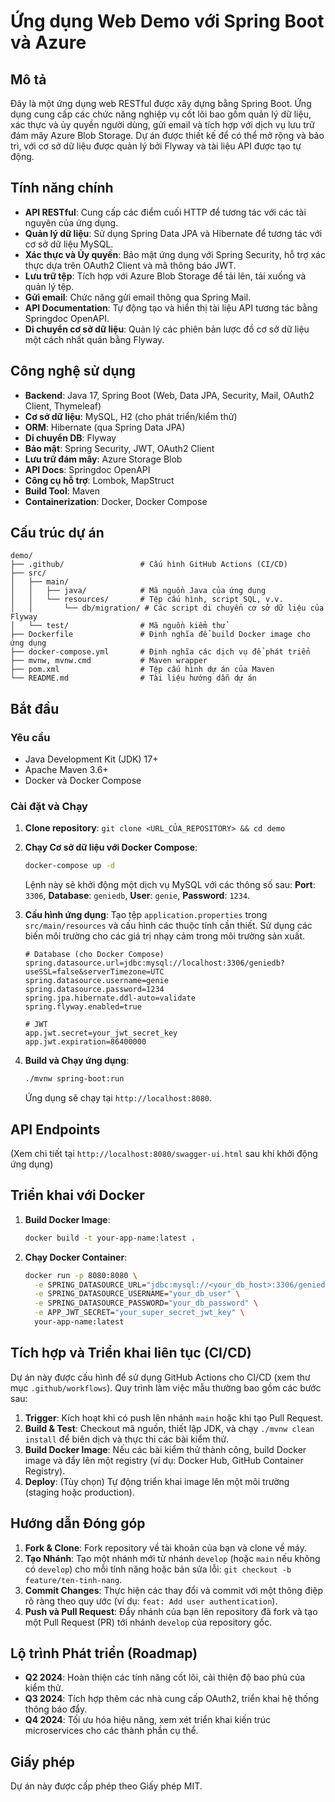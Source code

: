 # Ứng dụng Web Demo với Spring Boot và Azure

## Mô tả
Đây là một ứng dụng web RESTful được xây dựng bằng Spring Boot. Ứng dụng cung cấp các chức năng nghiệp vụ cốt lõi bao gồm quản lý dữ liệu, xác thực và ủy quyền người dùng, gửi email và tích hợp với dịch vụ lưu trữ đám mây Azure Blob Storage. Dự án được thiết kế để có thể mở rộng và bảo trì, với cơ sở dữ liệu được quản lý bởi Flyway và tài liệu API được tạo tự động.

## Tính năng chính
*   **API RESTful**: Cung cấp các điểm cuối HTTP để tương tác với các tài nguyên của ứng dụng.
*   **Quản lý dữ liệu**: Sử dụng Spring Data JPA và Hibernate để tương tác với cơ sở dữ liệu MySQL.
*   **Xác thực và Ủy quyền**: Bảo mật ứng dụng với Spring Security, hỗ trợ xác thực dựa trên OAuth2 Client và mã thông báo JWT.
*   **Lưu trữ tệp**: Tích hợp với Azure Blob Storage để tải lên, tải xuống và quản lý tệp.
*   **Gửi email**: Chức năng gửi email thông qua Spring Mail.
*   **API Documentation**: Tự động tạo và hiển thị tài liệu API tương tác bằng Springdoc OpenAPI.
*   **Di chuyển cơ sở dữ liệu**: Quản lý các phiên bản lược đồ cơ sở dữ liệu một cách nhất quán bằng Flyway.

## Công nghệ sử dụng
*   **Backend**: Java 17, Spring Boot (Web, Data JPA, Security, Mail, OAuth2 Client, Thymeleaf)
*   **Cơ sở dữ liệu**: MySQL, H2 (cho phát triển/kiểm thử)
*   **ORM**: Hibernate (qua Spring Data JPA)
*   **Di chuyển DB**: Flyway
*   **Bảo mật**: Spring Security, JWT, OAuth2 Client
*   **Lưu trữ đám mây**: Azure Storage Blob
*   **API Docs**: Springdoc OpenAPI
*   **Công cụ hỗ trợ**: Lombok, MapStruct
*   **Build Tool**: Maven
*   **Containerization**: Docker, Docker Compose

## Cấu trúc dự án
```
demo/
├── .github/                 # Cấu hình GitHub Actions (CI/CD)
├── src/
│   ├── main/
│   │   ├── java/            # Mã nguồn Java của ứng dụng
│   │   └── resources/       # Tệp cấu hình, script SQL, v.v.
│   │       └── db/migration/ # Các script di chuyển cơ sở dữ liệu của Flyway
│   └── test/                # Mã nguồn kiểm thử
├── Dockerfile               # Định nghĩa để build Docker image cho ứng dụng
├── docker-compose.yml       # Định nghĩa các dịch vụ để phát triển
├── mvnw, mvnw.cmd           # Maven wrapper
├── pom.xml                  # Tệp cấu hình dự án của Maven
└── README.md                # Tài liệu hướng dẫn dự án
```

## Bắt đầu

### Yêu cầu
*   Java Development Kit (JDK) 17+
*   Apache Maven 3.6+
*   Docker và Docker Compose

### Cài đặt và Chạy

1.  **Clone repository**: `git clone <URL_CỦA_REPOSITORY> && cd demo`

2.  **Chạy Cơ sở dữ liệu với Docker Compose**:
    ```bash
    docker-compose up -d
    ```
    Lệnh này sẽ khởi động một dịch vụ MySQL với các thông số sau: **Port**: `3306`, **Database**: `geniedb`, **User**: `genie`, **Password**: `1234`.

3.  **Cấu hình ứng dụng**:
    Tạo tệp `application.properties` trong `src/main/resources` và cấu hình các thuộc tính cần thiết. Sử dụng các biến môi trường cho các giá trị nhạy cảm trong môi trường sản xuất.

    ```properties
    # Database (cho Docker Compose)
    spring.datasource.url=jdbc:mysql://localhost:3306/geniedb?useSSL=false&serverTimezone=UTC
    spring.datasource.username=genie
    spring.datasource.password=1234
    spring.jpa.hibernate.ddl-auto=validate
    spring.flyway.enabled=true

    # JWT
    app.jwt.secret=your_jwt_secret_key
    app.jwt.expiration=86400000
    ```

4.  **Build và Chạy ứng dụng**:
    ```bash
    ./mvnw spring-boot:run
    ```
    Ứng dụng sẽ chạy tại `http://localhost:8080`.

## API Endpoints
(Xem chi tiết tại `http://localhost:8080/swagger-ui.html` sau khi khởi động ứng dụng)

## Triển khai với Docker

1.  **Build Docker Image**:
    ```bash
    docker build -t your-app-name:latest .
    ```

2.  **Chạy Docker Container**:
    ```bash
    docker run -p 8080:8080 \
      -e SPRING_DATASOURCE_URL="jdbc:mysql://<your_db_host>:3306/geniedb" \
      -e SPRING_DATASOURCE_USERNAME="your_db_user" \
      -e SPRING_DATASOURCE_PASSWORD="your_db_password" \
      -e APP_JWT_SECRET="your_super_secret_jwt_key" \
      your-app-name:latest
    ```

## Tích hợp và Triển khai liên tục (CI/CD)
Dự án này được cấu hình để sử dụng GitHub Actions cho CI/CD (xem thư mục `.github/workflows`). Quy trình làm việc mẫu thường bao gồm các bước sau:
1.  **Trigger**: Kích hoạt khi có push lên nhánh `main` hoặc khi tạo Pull Request.
2.  **Build & Test**: Checkout mã nguồn, thiết lập JDK, và chạy `./mvnw clean install` để biên dịch và thực thi các bài kiểm thử.
3.  **Build Docker Image**: Nếu các bài kiểm thử thành công, build Docker image và đẩy lên một registry (ví dụ: Docker Hub, GitHub Container Registry).
4.  **Deploy**: (Tùy chọn) Tự động triển khai image lên một môi trường (staging hoặc production).

## Hướng dẫn Đóng góp

1.  **Fork & Clone**: Fork repository về tài khoản của bạn và clone về máy.
2.  **Tạo Nhánh**: Tạo một nhánh mới từ nhánh `develop` (hoặc `main` nếu không có `develop`) cho mỗi tính năng hoặc bản sửa lỗi: `git checkout -b feature/ten-tinh-nang`.
3.  **Commit Changes**: Thực hiện các thay đổi và commit với một thông điệp rõ ràng theo quy ước (ví dụ: `feat: Add user authentication`).
4.  **Push và Pull Request**: Đẩy nhánh của bạn lên repository đã fork và tạo một Pull Request (PR) tới nhánh `develop` của repository gốc.

## Lộ trình Phát triển (Roadmap)
*   **Q2 2024**: Hoàn thiện các tính năng cốt lõi, cải thiện độ bao phủ của kiểm thử.
*   **Q3 2024**: Tích hợp thêm các nhà cung cấp OAuth2, triển khai hệ thống thông báo đẩy.
*   **Q4 2024**: Tối ưu hóa hiệu năng, xem xét triển khai kiến trúc microservices cho các thành phần cụ thể.

## Giấy phép
Dự án này được cấp phép theo Giấy phép MIT.
